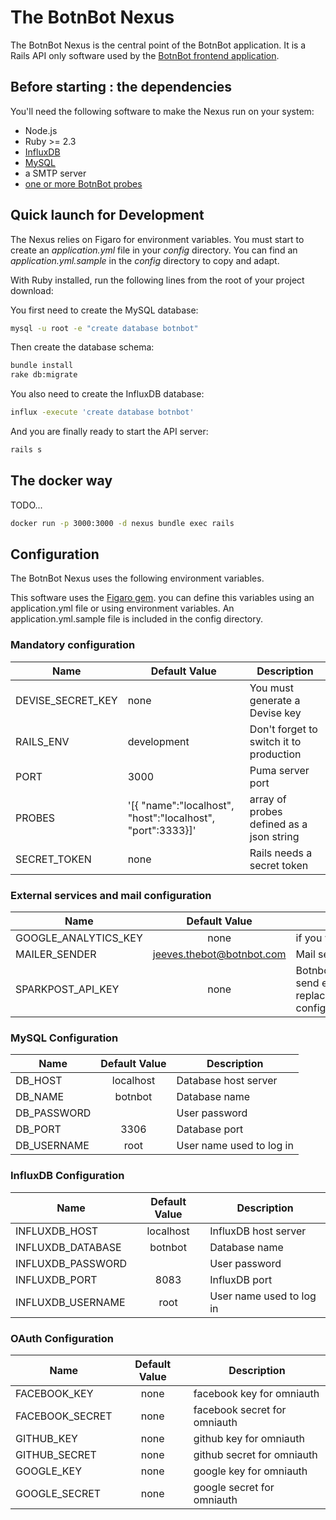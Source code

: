 # The BotnBot Nexus

The BotnBot Nexus is the central point of the BotnBot application. It is a Rails API only software used by the [BotnBot frontend application](https://github.com/frocher/bnb_app).

## Before starting : the dependencies

You'll need the following software to make the Nexus run on your system:

* Node.js
* Ruby >= 2.3
* [InfluxDB](https://influxdata.com/time-series-platform/influxdb/)
* [MySQL](https://www.mysql.com)
* a SMTP server
* [one or more BotnBot probes](https://github.com/frocher/bnb_probe)

## Quick launch for Development

The Nexus relies on Figaro for environment variables. You must start to create an *application.yml* file in your *config* directory. You can find an *application.yml.sample* in the *config* directory to copy and adapt.

With Ruby installed, run the following lines from the root of your project download:

You first need to create the MySQL database:
```sh
mysql -u root -e "create database botnbot"
```

Then create the database schema:
```sh
bundle install
rake db:migrate
```

You also need to create the InfluxDB database:
```sh
influx -execute 'create database botnbot'
```

And you are finally ready to start the API server:
```sh
rails s
```

## The docker way

TODO...

```sh
docker run -p 3000:3000 -d nexus bundle exec rails
```


## Configuration

The BotnBot Nexus uses the following environment variables.

This software uses the [Figaro gem](https://github.com/laserlemon/figaro). you can define this variables using an application.yml file or using environment variables.
An application.yml.sample file is included in the config directory.

### Mandatory configuration

| Name  | Default Value | Description  |
| ----- | ------------- | ------------ |
| DEVISE_SECRET_KEY | none | You must generate a Devise key
| RAILS_ENV | development | Don't forget to switch it to production |
| PORT | 3000 | Puma server port |
| PROBES | '[{ "name":"localhost", "host":"localhost", "port":3333}]' | array of probes defined as a json string |
| SECRET_TOKEN | none | Rails needs a secret token |

### External services and mail configuration

| Name    | Default Value | Description  |
| --------|:---------:| -----|
| GOOGLE_ANALYTICS_KEY | none | if you want to track usage statistics |
| MAILER_SENDER | jeeves.thebot@botnbot.com | Mail sender |
| SPARKPOST_API_KEY | none | Botnbot currently uses Sparkpost to send emails. If you want to use smtp replace :sparkpost by :smtp for config.action_mailer.delivery_method |

### MySQL Configuration

| Name    | Default Value | Description  |
| --------|:---------:| -----|
| DB_HOST | localhost | Database host server |
| DB_NAME | botnbot | Database name |
| DB_PASSWORD | &nbsp; | User password |
| DB_PORT | 3306 | Database port |
| DB_USERNAME | root | User name used to log in |

### InfluxDB Configuration

| Name    | Default Value | Description  |
| --------|:---------:| -----|
| INFLUXDB_HOST | localhost | InfluxDB host server |
| INFLUXDB_DATABASE | botnbot | Database name |
| INFLUXDB_PASSWORD | &nbsp; | User password |
| INFLUXDB_PORT | 8083 | InfluxDB port |
| INFLUXDB_USERNAME | root | User name used to log in |

### OAuth Configuration

| Name    | Default Value | Description  |
| --------|:---------:| -----|
| FACEBOOK_KEY | none | facebook key for omniauth |
| FACEBOOK_SECRET | none | facebook secret for omniauth |
| GITHUB_KEY | none | github key for omniauth |
| GITHUB_SECRET | none | github secret for omniauth |
| GOOGLE_KEY | none | google key for omniauth |
| GOOGLE_SECRET | none | google secret for omniauth |
